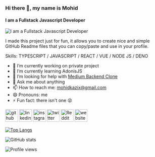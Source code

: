 ### Hi there 👋, my name is Mohid
#### I am a Fullstack Javascript Developer
![I am a Fullstack Javascript Developer](https://octodex.github.com/images/nyantocat.gif)

I made this project just for fun, it allows you to create nice and simple GitHub Readme files that you can copy/paste and use in your profile.

Skills: TYPESCRIPT / JAVASCRIPT / REACT / VUE / NODE JS / DENO

- 🔭 I’m currently working on private project 
- 🌱 I’m currently learning AdonisJS 
- 🤔 I’m looking for help with [Medium Backend Clone](https://github.com/mohidkazi/deno-oak) 
- 💬 Ask me about anything 
- 📫 How to reach me: mohidkazix@gmail.com 
- 😄 Pronouns: me 
- ⚡ Fun fact: there isn't one 😝 


[<img src='https://cdn.jsdelivr.net/npm/simple-icons@3.0.1/icons/github.svg' alt='github' height='40'>](https://github.com/mohidkazi)  [<img src='https://cdn.jsdelivr.net/npm/simple-icons@3.0.1/icons/linkedin.svg' alt='linkedin' height='40'>](https://www.linkedin.com/in/mohid-kazi-193b4713a/)  [<img src='https://cdn.jsdelivr.net/npm/simple-icons@3.0.1/icons/instagram.svg' alt='instagram' height='40'>](https://www.instagram.com/mohidkazi_/)  [<img src='https://cdn.jsdelivr.net/npm/simple-icons@3.0.1/icons/twitter.svg' alt='twitter' height='40'>](https://twitter.com/mohidkazi1)  [<img src='https://cdn.jsdelivr.net/npm/simple-icons@3.0.1/icons/reddit.svg' alt='Reddit' height='40'>](https://www.reddit.com/user/Mohidkazi_)  [<img src='https://cdn.jsdelivr.net/npm/simple-icons@3.0.1/icons/icloud.svg' alt='website' height='40'>](http://mohidkazi.github.io/)  

[![Top Langs](https://github-readme-stats.vercel.app/api/top-langs/?username=mohidkazi)](https://github.com/anuraghazra/github-readme-stats)

![GitHub stats](https://github-readme-stats.vercel.app/api?username=mohidkazi&show_icons=true)  

![Profile views](https://gpvc.arturio.dev/mohidkazi)  

<!--
**mohidkazi/mohidkazi** is a ✨ _special_ ✨ repository because its `README.md` (this file) appears on your GitHub profile.
### Hi there 👋
Here are some ideas to get you started:

- 🔭 I’m currently working on ...
- 🌱 I’m currently learning ...
- 👯 I’m looking to collaborate on ...
- 🤔 I’m looking for help with ...
- 💬 Ask me about ...
- 📫 How to reach me: ...
- 😄 Pronouns: ...
- ⚡ Fun fact: ...
-->
